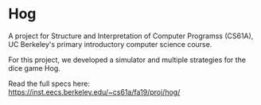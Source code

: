 # Hog

A project for Structure and Interpretation of Computer Programss (CS61A), UC Berkeley's primary introductory computer science course.

For this project, we developed a simulator and multiple strategies for the dice game Hog.

Read the full specs here: https://inst.eecs.berkeley.edu/~cs61a/fa19/proj/hog/
